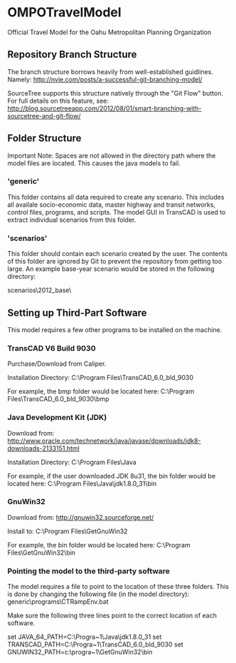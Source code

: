 # OMPOTravelModel
Official Travel Model for the Oahu Metropolitan Planning Organization

## Repository Branch Structure

The branch structure borrows heavily from well-established guidlines. Namely:
<a href="http://nvie.com/posts/a-successful-git-branching-model/">http://nvie.com/posts/a-successful-git-branching-model/</a>

SourceTree supports this structure natively through the "Git Flow" button.  For full details on this feature, see:
<a href="http://blog.sourcetreeapp.com/2012/08/01/smart-branching-with-sourcetree-and-git-flow/">http://blog.sourcetreeapp.com/2012/08/01/smart-branching-with-sourcetree-and-git-flow/</a>

## Folder Structure

Important Note: Spaces are not allowed in the directory path where the model files are located.  This causes the java models to fail.

### 'generic'
This folder contains all data required to create any scenario.  This includes all availale socio-economic data, master highway and transit networks,
control files, programs, and scripts.  The model GUI in TransCAD is used to extract individual scenarios from this folder.

### 'scenarios'
This folder should contain each scenario created by the user.  The contents of this folder are ignored by Git to prevent
the repository from getting too large.  An example base-year scenario would be stored in the following directory:

scenarios\2012_base\

## Setting up Third-Part Software

This model requires a few other programs to be installed on the machine.

### TransCAD V6 Build 9030
Purchase/Download from Caliper.

Installation Directory:
C:\Program Files\TransCAD_6.0_bld_9030

For example, the bmp folder would be located here:
C:\Program Files\TransCAD_6.0_bld_9030\bmp

### Java Development Kit (JDK)
Download from:
http://www.oracle.com/technetwork/java/javase/downloads/jdk8-downloads-2133151.html

Installation Directory:
C:\Program Files\Java

For example, if the user downloaded JDK 8u31, the bin folder would be located here:
C:\Program Files\Java\jdk1.8.0_31\bin

### GnuWin32
Download from:
http://gnuwin32.sourceforge.net/

Install to:
C:\Program Files\GetGnuWin32

For example, the bin folder would be located here:
C:\Program Files\GetGnuWin32\bin

### Pointing the model to the third-party software

The model requires a file to point to the location of these three folders.  This is done
by changing the following file (in the model directory):
generic\programs\CTRampEnv.bat

Make sure the following three lines point to the correct location of each software.

set JAVA_64_PATH=C:\Progra~1\Java\jdk1.8.0_31
set TRANSCAD_PATH=C:\Progra~1\TransCAD_6.0_bld_9030
set GNUWIN32_PATH=c:\progra~1\GetGnuWin32\bin